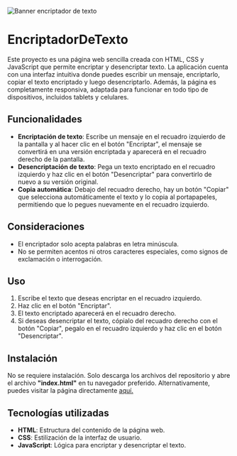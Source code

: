 ![Banner encriptador de texto](bannerEncriptadorDeTexto.png)
# EncriptadorDeTexto
Este proyecto es una página web sencilla creada con HTML, CSS y JavaScript que permite encriptar y desencriptar texto. La aplicación cuenta con una interfaz intuitiva donde puedes escribir un mensaje, encriptarlo, copiar el texto encriptado y luego desencriptarlo. Además, la página es completamente responsiva, adaptada para funcionar en todo tipo de dispositivos, incluidos tablets y celulares.

## Funcionalidades
+ **Encriptación de texto**: Escribe un mensaje en el recuadro izquierdo de la pantalla y al hacer clic en el botón "Encriptar", el mensaje se convertirá en una versión encriptada y aparecerá en el recuadro derecho de la pantalla.
+ **Desencriptación de texto**: Pega un texto encriptado en el recuadro izquierdo y haz clic en el botón "Desencriptar" para convertirlo de nuevo a su versión original.
+ **Copia automática**: Debajo del recuadro derecho, hay un botón "Copiar" que selecciona automáticamente el texto y lo copia al portapapeles, permitiendo que lo pegues nuevamente en el recuadro izquierdo.

## Consideraciones
+ El encriptador solo acepta palabras en letra minúscula.
+ No se permiten acentos ni otros caracteres especiales, como signos de exclamación o interrogación.

## Uso
1. Escribe el texto que deseas encriptar en el recuadro izquierdo.
2. Haz clic en el botón "Encriptar".
3. El texto encriptado aparecerá en el recuadro derecho.
4. Si deseas desencriptar el texto, cópialo del recuadro derecho con el botón "Copiar", pegalo en el recuadro izquierdo y haz clic en el botón "Desencriptar".

## Instalación 
No se requiere instalación. Solo descarga los archivos del repositorio y abre el archivo **"index.html"** en tu navegador preferido. Alternativamente, puedes visitar la página directamente [aquí.](https://encriptador-de-texto-ten-omega.vercel.app/)

## Tecnologías utilizadas
+ **HTML**: Estructura del contenido de la página web.
+ **CSS**: Estilización de la interfaz de usuario.
+ **JavaScript**: Lógica para encriptar y desencriptar el texto.

